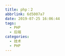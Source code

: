 ```yaml
---
title: php：2
abbrlink: 6d5007a7
date: 2019-07-25 16:06:44
tags:
  - PHP
  - 后端
categories:
  - 技术
  - PHP
---
```

